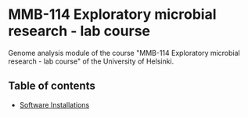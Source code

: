 # MMB-114 Exploratory microbial research - lab course

Genome analysis module of the course "MMB-114 Exploratory microbial research - lab course" of the University of Helsinki.

<!-- LEARNING OUTCOMES -->

## Table of contents

* [Software Installations](00-software-installations.md)
<!-- * [Day 1: UNIX and CSC](01-UNIX-and-CSC.md)
* [Day 2: Read trimming](02-Read-trimming.md)
* [Day 3: Genome assembly](03-Genome-assembly.md)
* Day 4: Checkup (no activities)
* [Day 5: Genome annotation](05-Genome-annotation.md)
* [Day 6: Metabolic pathway analysis](06-Metabolic-pathways.md)
* [Extra activities: mapping and RAST](07-Extra-activities.md) -->
